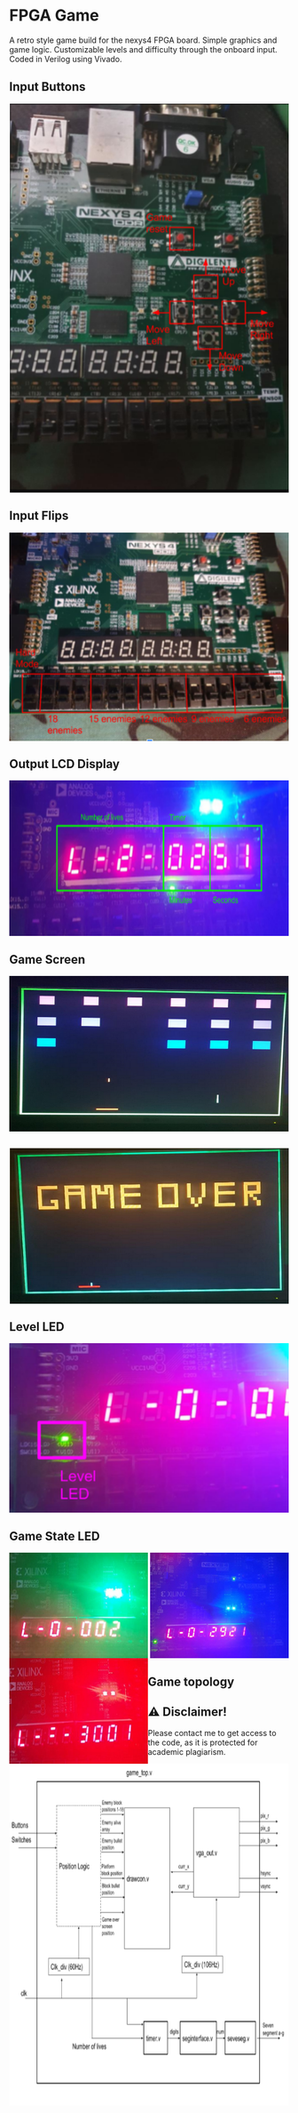 # FPGA Game
A retro style game build for the nexys4 FPGA board. Simple graphics and game logic. Customizable levels and difficulty through the onboard input. Coded in Verilog using Vivado.

## Input Buttons
<img src="https://raw.githubusercontent.com/cooltheo17/FPGA-Game/main/images/image_1.png" align="center"
width="515" height="700">
## Input Flips
<img src="https://raw.githubusercontent.com/cooltheo17/FPGA-Game/main/images/image_2.png" align="center"
width="520" height="375">
## Output LCD Display
<img src="https://raw.githubusercontent.com/cooltheo17/FPGA-Game/main/images/image_3.png" align="center"
width="680" height="280">
## Game Screen
<img src="https://raw.githubusercontent.com/cooltheo17/FPGA-Game/main/images/image_4.png" align="center"
width="680" height="280">
##
<img src="https://raw.githubusercontent.com/cooltheo17/FPGA-Game/main/images/image_5.png" align="center"
width="680" height="280"> 
## Level LED
<img src="https://raw.githubusercontent.com/cooltheo17/FPGA-Game/main/images/image_6.png" align="center"
width="505" height="305">
## Game State LED
<img src="https://raw.githubusercontent.com/cooltheo17/FPGA-Game/main/images/image_7.png" align="right"
width="250" height="190">
<img src="https://raw.githubusercontent.com/cooltheo17/FPGA-Game/main/images/image_8.png" align="center"
width="250" height="190">
<img src="https://raw.githubusercontent.com/cooltheo17/FPGA-Game/main/images/image_9.png" align="left"
width="250" height="190">
## Game topology
<img src="https://raw.githubusercontent.com/cooltheo17/FPGA-Game/main/images/image_10.png" align="left"
width="815" height="615">
##
## ⚠️ Disclaimer!
Please contact me to get access to the code, as it is protected for academic plagiarism.

